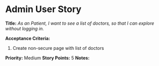 # Admin User Story

**Title:**
_As an Patient, I want to see a list of doctors, so that I can explore without logging in._

**Acceptance Criteria:**
1. Create non-secure page with list of doctors

**Priority:** Medium
**Story Points:** 5
**Notes:**
